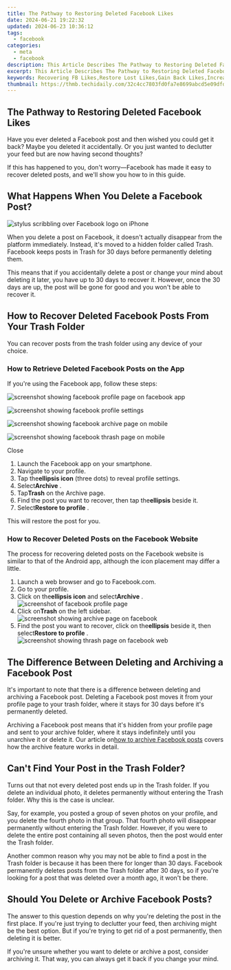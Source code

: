 ```yaml
---
title: The Pathway to Restoring Deleted Facebook Likes
date: 2024-06-21 19:22:32
updated: 2024-06-23 10:36:12
tags:
  - facebook
categories:
  - meta
  - facebook
description: This Article Describes The Pathway to Restoring Deleted Facebook Likes
excerpt: This Article Describes The Pathway to Restoring Deleted Facebook Likes
keywords: Recovering FB Likes,Restore Lost Likes,Gain Back Likes,Increase FB Engagement,Revive Deleted Likes,FB Like Recovery Steps,Boost Lost FB Popularity
thumbnail: https://thmb.techidaily.com/32c4cc7803fd0fa7e8699abcd5e09dfd5773975b7e23e537fd44d6a1e4e623e1.png
---
```


## The Pathway to Restoring Deleted Facebook Likes

 Have you ever deleted a Facebook post and then wished you could get it back? Maybe you deleted it accidentally. Or you just wanted to declutter your feed but are now having second thoughts?

 If this has happened to you, don't worry—Facebook has made it easy to recover deleted posts, and we'll show you how to in this guide.

## What Happens When You Delete a Facebook Post?

![stylus scribbling over Facebook logo on iPhone](https://static1.makeuseofimages.com/wordpress/wp-content/uploads/2021/11/pexels-thought-catalog-2228555.jpg)

 When you delete a post on Facebook, it doesn't actually disappear from the platform immediately. Instead, it's moved to a hidden folder called Trash. Facebook keeps posts in Trash for 30 days before permanently deleting them.

 This means that if you accidentally delete a post or change your mind about deleting it later, you have up to 30 days to recover it. However, once the 30 days are up, the post will be gone for good and you won't be able to recover it.

## How to Recover Deleted Facebook Posts From Your Trash Folder

 You can recover posts from the trash folder using any device of your choice.

### How to Retrieve Deleted Facebook Posts on the App

If you're using the Facebook app, follow these steps:

![screenshot showing facebook profile page on facebook app](https://static1.makeuseofimages.com/wordpress/wp-content/uploads/2022/05/screenshot-showing-facebook-profile-page-on-facebook-app.jpg)

![screenshot showing facebook profile settings](https://static1.makeuseofimages.com/wordpress/wp-content/uploads/2022/05/screenshot-showing-facebook-profile-settings.jpg)

![screenshot showing facebook archive page on mobile](https://static1.makeuseofimages.com/wordpress/wp-content/uploads/2022/05/screenshot-showing-facebook-archive-page-on-mobile.jpg)

![screenshot showing facebook thrash page on mobile](https://static1.makeuseofimages.com/wordpress/wp-content/uploads/2022/05/screenshot-showing-facebook-thrash-page-on-mobile.jpg)

Close

1. Launch the Facebook app on your smartphone.
2. Navigate to your profile.
3. Tap the**ellipsis icon** (three dots) to reveal profile settings.
4. Select**Archive** .
5. Tap**Trash** on the Archive page.
6. Find the post you want to recover, then tap the**ellipsis** beside it.
7. Select**Restore to profile** .

This will restore the post for you.

### How to Recover Deleted Posts on the Facebook Website

 The process for recovering deleted posts on the Facebook website is similar to that of the Android app, although the icon placement may differ a little.

1. Launch a web browser and go to Facebook.com.
2. Go to your profile.
3. Click on the**ellipsis icon** and select**Archive** .  
![screenshot of facebook profile page](https://static1.makeuseofimages.com/wordpress/wp-content/uploads/2022/05/screenshot-of-facebook-profile-page.JPG)
4. Click on**Trash** on the left sidebar.  
![screenshot showing archive page on facebook](https://static1.makeuseofimages.com/wordpress/wp-content/uploads/2022/05/screenshot-showing-archive-page-on-facebook.JPG)
5. Find the post you want to recover, click on the**ellipsis** beside it, then select**Restore to profile** .  
![screenshot showing thrash page on facebook web](https://static1.makeuseofimages.com/wordpress/wp-content/uploads/2022/05/screenshot-showing-thrash-page-on-facebook-web.JPG)

## The Difference Between Deleting and Archiving a Facebook Post

 It's important to note that there is a difference between deleting and archiving a Facebook post. Deleting a Facebook post moves it from your profile page to your trash folder, where it stays for 30 days before it's permanently deleted.

 Archiving a Facebook post means that it's hidden from your profile page and sent to your archive folder, where it stays indefinitely until you unarchive it or delete it. Our article on[how to archive Facebook posts](http://www.makeuseof.com/hide-facebook-posts-from-everyone-using-archive-feature/) covers how the archive feature works in detail.

## Can't Find Your Post in the Trash Folder?

 Turns out that not every deleted post ends up in the Trash folder. If you delete an individual photo, it deletes permanently without entering the Trash folder. Why this is the case is unclear.

 Say, for example, you posted a group of seven photos on your profile, and you delete the fourth photo in that group. That fourth photo will disappear permanently without entering the Trash folder. However, if you were to delete the entire post containing all seven photos, then the post would enter the Trash folder.

 Another common reason why you may not be able to find a post in the Trash folder is because it has been there for longer than 30 days. Facebook permanently deletes posts from the Trash folder after 30 days, so if you're looking for a post that was deleted over a month ago, it won't be there.

## Should You Delete or Archive Facebook Posts?

 The answer to this question depends on why you're deleting the post in the first place. If you're just trying to declutter your feed, then archiving might be the best option. But if you're trying to get rid of a post permanently, then deleting it is better.

 If you're unsure whether you want to delete or archive a post, consider archiving it. That way, you can always get it back if you change your mind.


<ins class="adsbygoogle"
     style="display:block"
     data-ad-format="autorelaxed"
     data-ad-client="ca-pub-7571918770474297"
     data-ad-slot="1223367746"></ins>



<ins class="adsbygoogle"
     style="display:block"
     data-ad-client="ca-pub-7571918770474297"
     data-ad-slot="8358498916"
     data-ad-format="auto"
     data-full-width-responsive="true"></ins>
